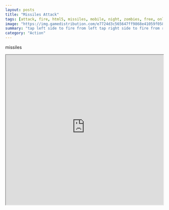 ```yaml
---
layout: posts
title: "Missiles Attack"
tags: [attack, fire, html5, missiles, mobile, night, zombies, free, online, games, oyna, game, free, games, play, play, games]
image: "https://img.gamedistribution.com/e7724d3c565647ff9868e41059f05848.jpg"
summary: "tap left side to fire from left tap right side to fire from right  free online games oyna game free games play play games"
category: "Action"
---
```


missiles

<iframe width="100%" height="480px;" src="https://html5.gamedistribution.com/e7724d3c565647ff9868e41059f05848/"></iframe>